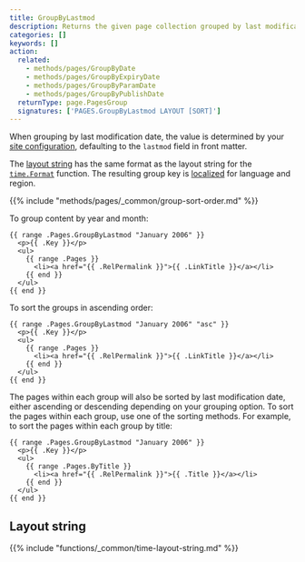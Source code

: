 ```yaml
---
title: GroupByLastmod
description: Returns the given page collection grouped by last modification date in descending order.
categories: []
keywords: []
action:
  related:
    - methods/pages/GroupByDate
    - methods/pages/GroupByExpiryDate
    - methods/pages/GroupByParamDate
    - methods/pages/GroupByPublishDate
  returnType: page.PagesGroup
  signatures: ['PAGES.GroupByLastmod LAYOUT [SORT]']
---
```


When grouping by last modification date, the value is determined by your [site configuration], defaulting to the `lastmod` field in front matter.

The [layout string] has the same format as the layout string for the [`time.Format`] function. The resulting group key is [localized](g) for language and region.

[`time.Format`]: /functions/time/format/
[layout string]: #layout-string
[site configuration]: /getting-started/configuration/#configure-dates

{{% include "methods/pages/_common/group-sort-order.md" %}}

To group content by year and month:

```go-html-template
{{ range .Pages.GroupByLastmod "January 2006" }}
  <p>{{ .Key }}</p>
  <ul>
    {{ range .Pages }}
      <li><a href="{{ .RelPermalink }}">{{ .LinkTitle }}</a></li>
    {{ end }}
  </ul>
{{ end }}
```

To sort the groups in ascending order:

```go-html-template
{{ range .Pages.GroupByLastmod "January 2006" "asc" }}
  <p>{{ .Key }}</p>
  <ul>
    {{ range .Pages }}
      <li><a href="{{ .RelPermalink }}">{{ .LinkTitle }}</a></li>
    {{ end }}
  </ul>
{{ end }}
```

The pages within each group will also be sorted by last modification date, either ascending or descending depending on your grouping option. To sort the pages within each group, use one of the sorting methods. For example, to sort the pages within each group by title:

```go-html-template
{{ range .Pages.GroupByLastmod "January 2006" }}
  <p>{{ .Key }}</p>
  <ul>
    {{ range .Pages.ByTitle }}
      <li><a href="{{ .RelPermalink }}">{{ .Title }}</a></li>
    {{ end }}
  </ul>
{{ end }}
```

## Layout string

{{% include "functions/_common/time-layout-string.md" %}}
